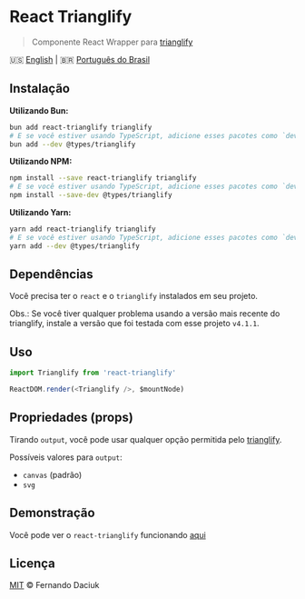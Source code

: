 # React Trianglify

> Componente React Wrapper para [trianglify][trianglify-url]

:us: [English][en-docs] | :brazil: [Português do Brasil][pt-br-docs]

## Instalação

**Utilizando Bun:**

```sh
bun add react-trianglify trianglify
# E se você estiver usando TypeScript, adicione esses pacotes como `devDependencies`:
bun add --dev @types/trianglify
```

**Utilizando NPM:**

```sh
npm install --save react-trianglify trianglify
# E se você estiver usando TypeScript, adicione esses pacotes como `devDependencies`:
npm install --save-dev @types/trianglify
```

**Utilizando Yarn:**

```sh
yarn add react-trianglify trianglify
# E se você estiver usando TypeScript, adicione esses pacotes como `devDependencies`:
yarn add --dev @types/trianglify
```

## Dependências

Você precisa ter o `react` e o `trianglify` instalados em seu projeto.

Obs.: Se você tiver qualquer problema usando a versão mais recente do trianglify,
instale a versão que foi testada com esse projeto `v4.1.1`.

## Uso

```js
import Trianglify from 'react-trianglify'

ReactDOM.render(<Trianglify />, $mountNode)
```

## Propriedades (props)

Tirando `output`, você pode usar qualquer opção permitida pelo [trianglify][trianglify-url-options].

Possíveis valores para `output`:

- `canvas` (padrão)
- `svg`

## Demonstração

Você pode ver o `react-trianglify` funcionando [aqui][demo-url]

## Licença

[MIT][license-url] &copy; Fernando Daciuk

[trianglify-url]: https://github.com/qrohlf/trianglify
[trianglify-url-options]: https://github.com/qrohlf/trianglify#-configuration
[demo-url]: https://react-trianglify.vercel.app/
[license-url]: https://github.com/fdaciuk/licenses/blob/master/MIT-LICENSE.md
[en-docs]: /README.md
[pt-br-docs]: /docs/pt-br.md
